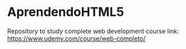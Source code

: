 # AprendendoHTML5
Repository to study complete web development
course link: https://www.udemy.com/course/web-completo/

